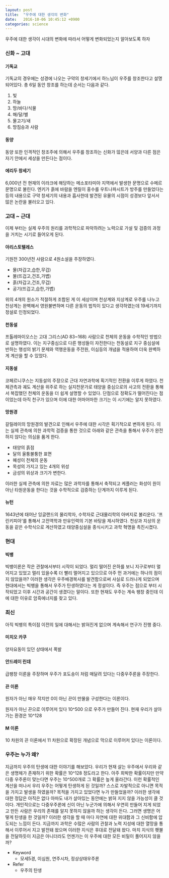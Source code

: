 ```yaml
---
layout: post
title:  "우주에 대한 생각의 변화"
date:   2016-10-06 10:45:12 +0900
categories: science
---
```


우주에 대한 생각이 시대의 변화에 따라서 어떻게 변화되었는지 알아보도록 하자

### 신화 ~ 고대

#### 기독교
기독교의 경우에는 성경에 나오는 구약의 창세기에서 하느님이 우주를 창조한다고 설명되어있다.
총 6일 동안 창조를 하는데 순서는 다음과 같다.

1. 빛
2. 하늘
3. 땅/바다/식물
4. 해/달/별
5. 물고기/새
6. 땅짐승과 사람

#### 동양
동양 또한 인격적인 창조주에 의해서 우주를 창조하는 신화가 많은데 서양과 다른 점은 자기 안에서 세상을 만든다는 점이다.

#### 에리두 창세기
6,000년 전 현재의 이라크에 해당하는 메소포타미아 지역에서 발생한 문명으로 수메르 문명으로 불린다.
엔키가 흙에 바람을 엔릴이 홍수를 우트나파시트가 방주를 만들었다는 등의 내용으로 구약 창세기의 내용과 흡사한데 발견된 유물의 시점이 성경보다 앞서서 많은 논란을 불러오고 있다.

### 고대 ~ 근대
이제 부터는 실제 우주의 원리를 과학적으로 파악하려는 노력으로 가설 및 검증의 과정을 거치는 시기로 들어오게 된다.

#### 아리스토텔레스
기원전 300년전 사람으로 4원소설을 주장하였다.

- 물(차갑고,습한,무겁)
- 불(뜨겁고,건조,가볍)
- 흙(차갑고,건조,무겁)
- 공기(뜨겁고,습한,가볍)

위의 4개의 원소가 적절하게 조합된 게 이 세상이며 천상계와 지상계로 우주를 나누고 천상계는 완벽해서 영원불변하며 다른 운동의 법칙이 있다고 생각하였는데 19세기까지 정설로 인정되었다.

#### 천동설
프톨레마이오스는 고대 그리스(AD 83~168) 사람으로 천체의 운동을 수학적인 방법으로 설명하였다. 이는 지구중심으로 다른 행성들이 자전한다는 천동설로 지구 중심설에 반하는 행성의 밝기 문제와 역행운동을 주전원, 이심등의 개념을 적용하여 더욱 완벽하게 계산을 할 수 있었다.

#### 지동설
코페르니쿠스는 지동설의 주장으로 근대 자연과학에 획기적인 전환을 이루게 하였다. 천체관측과 궤도 계산을 위주로 하는 실지천문가로 태양을 중심으로의 사고의 전환을 통해서 복잡했던 천체의 운동을 더 쉽게 설명할 수 있었다. 단점으로 정확도가 떨어진다는 점이었는데 아직 천구가 있으며 이에 대한 어마어마한 크기는 이 시기에는 알지 못하였다.

#### 망원경
갈릴레이의 망원경의 발견으로 인해서 우주에 대한 시각은 획기적으로 변하게 된다. 이는 실제 관측에 의한 과학적 검증을 통한 것으로 아래와 같은 관측을 통해서 우주가 완전하지 않다는 의심을 품게 한다.

- 태양의 흙점
- 달의 울퉁불퉁한 표면
- 혜성이 천체의 운동
- 목성의 가지고 있는 4개의 위성
- 금성의 위상과 크기가 변한다.

이러한 실제 관측에 의한 자료는 많은 과학자를 통해서 축적되고 케플러는 화성이 원이 아닌 타원운동을 한다는 것을 수학적으로 검증하는 단계까지 이루게 된다.

#### 뉴턴
1643년에 태어난 잉글랜드의 물리학자, 수학자로 근대물리학의 아버지로 불리운다. '프린키피아'를 통해서 고전역학과 만유인력의 기본 바탕을 제시하였다. 천상과 지상의 운동을 같은 수학식으로 계산하였고 태양중심설을 종식시키고 과학 혁명을 촉진시켰다.

### 현대

#### 빅뱅
빅뱅이론은 작은 관찰에서부터 시작이 되었다. 멀리 떨어진 은하를 보니 지구로부터 멀어지고 있었고 멀리 있을수록 더 빨리 멀어지고 있으므로 아주 먼 과거에는 하나의 점이지 않았을까? 이러한 생각은 우주배경복사를 발견함으로써 사실로 드러나게 되었으며 현대에서는 빅뱅을 통해서 우주가 탄생하였다는 게 정설이다. 즉 우주는 점으로 부터 시작되었고 이후 시간과 공간이 생겼다는 말이다. 또한 현재도 우주는 계속 팽창 중인데 이에 대한 이유로 암흑에너지를 찾고 있다.

### 최신
아직 빅뱅의 특이점 이전의 일에 대해서는 밝혀진게 없으며 계속해서 연구가 진행 중다.

#### 미치오 카쿠
양자요동이 있던 상태에서 폭발

#### 안드레이 린데
급팽창 이론을 주장하며 우주가 포도송이 처럼 매달려 있다는 다중우주론을 주장한다.

#### 끈 이론
원자가 아닌 매우 작지만 0이 아닌 끈이 만물을 구성한다는 이론이다.

원자가 아닌 끈으로 이루어저 있다
10^500 으로 우주가 만들어 진다.
현재 우리가 살아가는 환경은 10^128

#### M 이론
10 차원의 끈 이론에서 11 차원으로 확장된 개념으로 막으로 이루어저 있다는 이론이다.

### 우주는 누가 왜?
지금까지 우주의 탄생에 대한 이야기를 해보았다. 우리가 현재 살는 우주에서 우리와 같은 생명체가 존재하기 위한 확률은 10^128 정도라고 한다. 아주 희박한 확률이지만 만약 다중 우주론이 맞는다면 우주는 10^500개로 그 확률은 높게 올라간다. 이런 확률적인 계산을 떠나서 우리 우주는 어떻게 탄생하게 된 것일까? 스스로 자발적으로 아니면 목적을 가지고 발생을 하였을까? 목적을 가지고 있었다면 누가 만들었을까? 이러한 생각에 대한 정답은 아직은 없다 아마도 내가 살아있는 동안에는 밝혀 지지 않을 가능성이 클 것이다. 개인적으로는 다중우주론에 신이 아닌 누군가에 의해서 우연히 만들어 지게 되었고 만든 사람은 우리의 존재를 알지 못하지 않을까 하는 생각이 든다. 그러면 생명은 어떻게 탄생을 한 것일까? 이러한 생각을 할 때 마다 자연에 대한 위대함과 그 신비함에 압도되는 느낌이 든다. 지금까지 과학은 수많은 사람의 관찰과 노력 지성에 대한 열망을 통해서 이루어서 지고 발전돼 왔으며 이러한 지식은 후대로 전달돼 왔다. 마치 지식의 횃불을 전달하듯이 지금은 아니더라도 언젠가는 이 우주에 대한 모든 비밀이 풀어지지 않을까?

- Keyword
  - 모세5경, 이심원, 연주시차, 정상상태우주론
- Refer
  - 우주의 탄생
